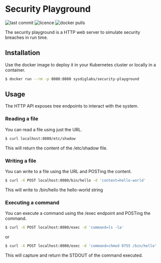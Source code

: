 # Security Playground

![last commit](https://flat.badgen.net/github/last-commit/sysdiglabs/security-playground?icon=github) ![licence](https://flat.badgen.net/github/license/sysdiglabs/security-playground) ![docker pulls](https://flat.badgen.net/docker/pulls/sysdiglabs/security-playground?icon=docker)

The security playground is a HTTP web server to simulate security breaches in
run time.

## Installation

Use the docker image to deploy it in your Kubernetes cluster or locally in a
container.

```bash
$ docker run --rm -p 8080:8080 sysdiglabs/security-playground
```

## Usage

The HTTP API exposes tree endpoints to interact with the system.

### Reading a file

You can read a file using just the URL.

```bash
$ curl localhost:8080/etc/shadow
```

This will return the content of the /etc/shadow file.

### Writing a file

You can write to a file using the URL and POSTing the content.

```bash
$ curl -X POST localhost:8080/bin/hello -d 'content=hello-world'
```

This will write to /bin/hello the hello-world string

### Executing a command

You can execute a command using the /exec endpoint and POSTing the command.

```bash
$ curl -X POST localhost:8080/exec -d 'command=ls -la'
```

or

```bash
$ curl -X POST localhost:8080/exec -d 'command=chmod 0755 /bin/hello'
```

This will capture and return the STDOUT of the command executed.
